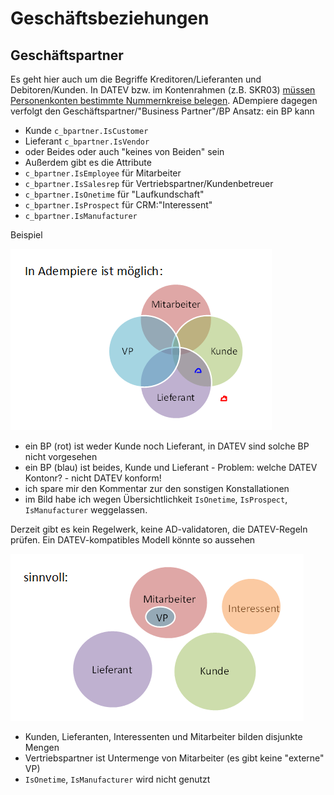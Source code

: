 # Geschäftsbeziehungen

## Geschäftspartner

Es geht hier auch um die Begriffe Kreditoren/Lieferanten und Debitoren/Kunden. In DATEV bzw. im Kontenrahmen (z.B. SKR03) [müssen Personenkonten bestimmte Nummernkreise belegen](../usr/3.datev.md#suchschluessel-fuer-geschaeftspartner). ADempiere dagegen verfolgt den Geschäftspartner/"Business Partner"/BP Ansatz: ein BP kann 
* Kunde `c_bpartner.IsCustomer`
* Lieferant `c_bpartner.IsVendor`
* oder Beides oder auch "keines von Beiden" sein  
* Außerdem gibt es die Attribute
* `c_bpartner.IsEmployee` für Mitarbeiter
* `c_bpartner.IsSalesrep` für Vertriebspartner/Kundenbetreuer
* `c_bpartner.IsOnetime` für "Laufkundschaft"
* `c_bpartner.IsProspect` für CRM:"Interessent"
* `c_bpartner.IsManufacturer`

Beispiel

![](../.gitbook/assets/BPis.png)

* ein BP (rot) ist weder Kunde noch Lieferant, in DATEV sind solche BP nicht vorgesehen
* ein BP (blau) ist beides, Kunde und Lieferant - Problem: welche DATEV Kontonr? - nicht DATEV konform!
* ich spare mir den Kommentar zur den sonstigen Konstallationen 
* im Bild habe ich wegen Übersichtlichkeit `IsOnetime`, `IsProspect`, `IsManufacturer` weggelassen.

Derzeit gibt es kein Regelwerk, keine AD-validatoren, die DATEV-Regeln prüfen. Ein DATEV-kompatibles Modell könnte so aussehen

![](../.gitbook/assets/BPis-sinnvoll.PNG)

* Kunden, Lieferanten, Interessenten und Mitarbeiter bilden disjunkte Mengen
* Vertriebspartner ist Untermenge von Mitarbeiter (es gibt keine "externe" VP)
* `IsOnetime`, `IsManufacturer` wird nicht genutzt 